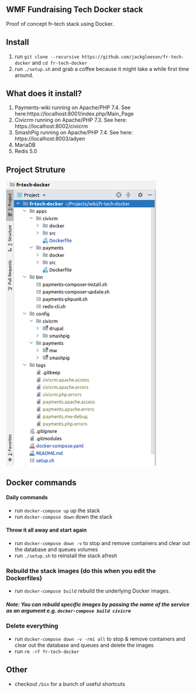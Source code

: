 ## WMF Fundraising Tech Docker stack
Proof of concept fr-tech stack using Docker.

## Install
1. run `git clone --recursive https://github.com/jackgleeson/fr-tech-docker` and `cd fr-tech-docker`
3. run `./setup.sh` and grab a coffee because it might take a while first time around. 

## What does it install?
1. Payments-wiki running on Apache/PHP 7.4. See here:https://localhost:8001/index.php/Main_Page
2. Civicrm running on Apache/PHP 7.3. See here: https://localhost:8002/civicrm
3. SmashPig running on Apache/PHP 7.4. See here: https://localhost:8003/adyen
4. MariaDB 
5. Redis 5.0

## Project Struture
![project-structure](screenshots/project-structure.png)

## Docker commands
#### Daily commands
- run `docker-compose up` up the stack
- run `docker-compose down` down the stack
#### Throw it all away and start again
- run `docker-compose down -v` to stop and remove containers and clear out the database and queues volumes
- run `./setup.sh` to reinstall the stack afresh
### Rebuild the stack images (do this when you edit the Dockerfiles)
- run `docker-compose build` rebuild the underlying Docker images. 
##### Note: You can rebuild specific images by passing the name of the service as an argument e.g. `docker-compose build civicrm`
### Delete everything 
- run `docker-compose down -v -rmi all` to stop & remove containers and clear out the database and queues and delete the images
- run `rm -rf fr-tech-docker`

## Other
- checkout `/bin` for a bunch of useful shortcuts